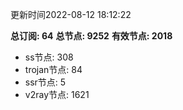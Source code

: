 更新时间2022-08-12 18:12:22

**总订阅: 64**
**总节点: 9252**
**有效节点: 2018**
- ss节点: 308
- trojan节点: 84
- ssr节点: 5
- v2ray节点: 1621
